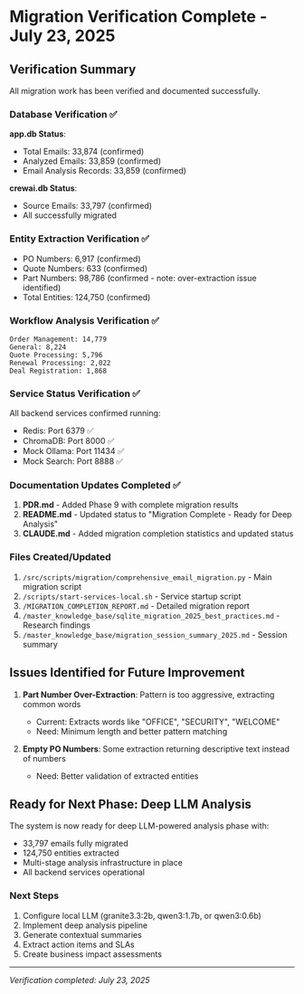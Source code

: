 # Migration Verification Complete - July 23, 2025

## Verification Summary

All migration work has been verified and documented successfully.

### Database Verification ✅

**app.db Status**:
- Total Emails: 33,874 (confirmed)
- Analyzed Emails: 33,859 (confirmed)
- Email Analysis Records: 33,859 (confirmed)

**crewai.db Status**:
- Source Emails: 33,797 (confirmed)
- All successfully migrated

### Entity Extraction Verification ✅

- PO Numbers: 6,917 (confirmed)
- Quote Numbers: 633 (confirmed)
- Part Numbers: 98,786 (confirmed - note: over-extraction issue identified)
- Total Entities: 124,750 (confirmed)

### Workflow Analysis Verification ✅

```
Order Management: 14,779
General: 8,224
Quote Processing: 5,796
Renewal Processing: 2,022
Deal Registration: 1,868
```

### Service Status Verification ✅

All backend services confirmed running:
- Redis: Port 6379 ✅
- ChromaDB: Port 8000 ✅
- Mock Ollama: Port 11434 ✅
- Mock Search: Port 8888 ✅

### Documentation Updates Completed ✅

1. **PDR.md** - Added Phase 9 with complete migration results
2. **README.md** - Updated status to "Migration Complete - Ready for Deep Analysis"
3. **CLAUDE.md** - Added migration completion statistics and updated status

### Files Created/Updated

1. `/src/scripts/migration/comprehensive_email_migration.py` - Main migration script
2. `/scripts/start-services-local.sh` - Service startup script
3. `/MIGRATION_COMPLETION_REPORT.md` - Detailed migration report
4. `/master_knowledge_base/sqlite_migration_2025_best_practices.md` - Research findings
5. `/master_knowledge_base/migration_session_summary_2025.md` - Session summary

## Issues Identified for Future Improvement

1. **Part Number Over-Extraction**: Pattern is too aggressive, extracting common words
   - Current: Extracts words like "OFFICE", "SECURITY", "WELCOME"
   - Need: Minimum length and better pattern matching

2. **Empty PO Numbers**: Some extraction returning descriptive text instead of numbers
   - Need: Better validation of extracted entities

## Ready for Next Phase: Deep LLM Analysis

The system is now ready for deep LLM-powered analysis phase with:
- 33,797 emails fully migrated
- 124,750 entities extracted
- Multi-stage analysis infrastructure in place
- All backend services operational

### Next Steps

1. Configure local LLM (granite3.3:2b, qwen3:1.7b, or qwen3:0.6b)
2. Implement deep analysis pipeline
3. Generate contextual summaries
4. Extract action items and SLAs
5. Create business impact assessments

---
*Verification completed: July 23, 2025*